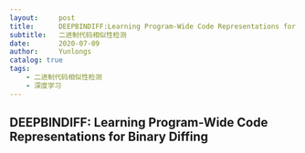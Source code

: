 ```yaml
---
layout:     post
title:      DEEPBINDIFF:Learning Program-Wide Code Representations for Binary Diffing
subtitle:   二进制代码相似性检测
date:       2020-07-09
author:     Yunlongs
catalog: true
tags:
    - 二进制代码相似性检测
    - 深度学习
---
```


## DEEPBINDIFF: Learning Program-Wide Code Representations for Binary Diffing
